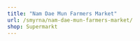 ```yaml
---
title: "Nam Dae Mun Farmers Market"
url: /smyrna/nam-dae-mun-farmers-market/
shop: Supermarkt
---
```

